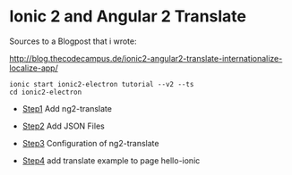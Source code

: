 # Ionic 2 and Angular 2 Translate 
Sources to a Blogpost that i wrote:

http://blog.thecodecampus.de/ionic2-angular2-translate-internationalize-localize-app/

    ionic start ionic2-electron tutorial --v2 --ts
    cd ionic2-electron


* [Step1] Add ng2-translate
* [Step2] Add JSON Files
* [Step3] Configuration of ng2-translate
* [Step4] add translate example to page hello-ionic

   [Step1]: <https://github.com/CanKattwinkel/ionic2-translate-example/commit/e9474ce1674fa96a1559e4bd5d24cbe5b2e19cc2>
   [Step2]: <https://github.com/CanKattwinkel/ionic2-translate-example/commit/3b46773657c1c5f25fcb446a057f0e7eec96ff2d>
   [Step3]: <https://github.com/CanKattwinkel/ionic2-translate-example/commit/3bdaa824cb2120096d86c883de31ce7693ffe9a4>
   [Step4]: <https://github.com/CanKattwinkel/ionic2-translate-example/commit/efa1a968e701e2e481eca5a16c4a2fcf4a12ec2e>

